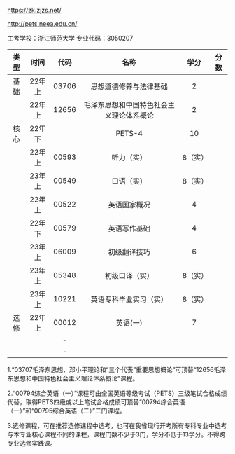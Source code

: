 https://zk.zjzs.net/

http://pets.neea.edu.cn/

主考学校：浙江师范大学
专业代码：3050207

|类型|时间|代码|名称|学分|分数|
|:----------:|:----------:|:----------:|:----------:|:----------:|:----------:|
|基础|22年上|03706|思想道德修养与法律基础| 2 | |
| |22年上|12656|毛泽东思想和中国特色社会主义理论体系概论| 2 | |
|核心|22年下| |PETS-4| 10 | |
| |22年上|00593|听力（实）| 8（实） | |
| |23年上|00549|口语（实）| 8（实） | |
| |22年上|00522|英语国家概况| 4 | |
| |22年下|00579|英语写作基础| 4 | |
| |23年上|06009|初级翻译技巧| 6 | |
| |23年上|05348|初级口译（实）|8（实）| |
| |23年上|10221|英语专科毕业实习（实）| 8（实）| |
|选修|22年上|00012|英语(一)|7| |
| ||-| | | |
| ||-| | | |

1.“03707毛泽东思想、邓小平理论和“三个代表”重要思想概论”可顶替“12656毛泽东思想和中国特色社会主义理论体系概论”课程。

2.“00794综合英语（一）”课程可由全国英语等级考试（PETS）三级笔试合格成绩代替，取得PETS四级或以上笔试合格成绩可顶替“00794综合英语（一）”和“00795综合英语（二）”二门课程。

3.选修课程，可在推荐选修课程中选考，也可在我省现行开考所有专科专业中选考与本专业核心课程不同的课程，课程门数不少于3门，学分不低于13学分。不得跨专业选修实践课。